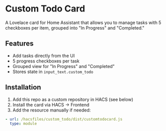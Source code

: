 # Custom Todo Card

A Lovelace card for Home Assistant that allows you to manage tasks with 5 checkboxes per item, grouped into "In Progress" and "Completed."

## Features

- Add tasks directly from the UI
- 5 progress checkboxes per task
- Grouped view for "In Progress" and "Completed"
- Stores state in `input_text.custom_todo`

## Installation

1. Add this repo as a custom repository in HACS (see below)
2. Install the card via HACS → Frontend
3. Add the resource manually if needed:

```yaml
- url: /hacsfiles/custom_todo/dist/customtodocard.js
  type: module
